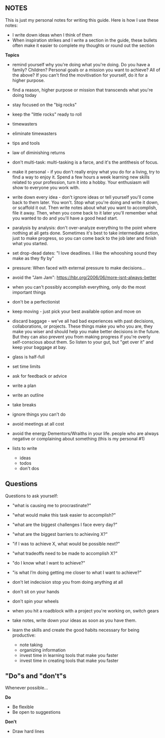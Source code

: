 ## NOTES

This is just my personal notes for writing this guide. Here is how I use these notes:

- I write down ideas when I think of them
- When inspiration strikes and I write a section in the guide, these bullets often make it easier to complete my thoughts or round out the section


**Topics**

- remind yourself why you're doing what you're doing. Do you have a family? Children? Personal goals or a mission you want to achieve? All of the above? If you can't find the movitivation for yourself, do it for a higher purpose.
- find a reason, higher purpose or mission that transcends what you're doing today
- stay focused on the "big rocks"
- keep the "little rocks" ready to roll
- timewasters
- eliminate timewasters
- tips and tools
- law of diminishing returns
- don't multi-task: multi-tasking is a farce, and it's the antithesis of focus.
- make it personal - if you don't really enjoy what you do for a living, try to find a way to enjoy it. Spend a few hours a week learning new skills related to your profession, turn it into a hobby. Your enthusiasm will show to everyone you work with.
- write down every idea - don't ignore ideas or tell yourself you'll come back to them later. You won't. Stop what you're doing and write it down, or scaffold it out. Then write notes about what you want to accomplish, file it away. Then, when you come back to it later you'll remember what you wanted to do and you'll have a good head start.
- paralysis by analysis: don't over-analyze everything to the point where nothing at all gets done. Sometimes it's best to take intermediate action, just to make progress, so you can come back to the job later and finish what you started.
- set drop-dead dates: "I love deadlines. I like the whooshing sound they make as they fly by"
- pressure: When faced with external pressure to make decisions...
- avoid the "Jam Jam": https://hbr.org/2006/06/more-isnt-always-better
- when you can't possibly accomplish everything, only do the most important things
- don't be a perfectionist
- keep moving - just pick your best available option and move on
- discard baggage - we've all had bad experiences with past decisions, collaborations, or projects. These things make you who you are, they make you wiser and should help you make better decisions in the future. But they can also prevent you from making progress if you're overly self-conscious about them. So listen to your gut, but "get over it" and keep your baggage at bay.
- glass is half-full
- set time limits
- ask for feedback or advice
- write a plan
- write an outline
- take breaks
- ignore things you can't do
- avoid meetings at all cost
- avoid the energy Dementors/Wraiths in your life. people who are always negative or complaining about something (this is my personal #1)

- lists to write
  * ideas
  * todos
  * don't dos

## Questions

Questions to ask yourself:

- "what is causing me to procrastinate?"
- "what would make this task easier to accomplish?"
- "what are the biggest challenges I face every day?"
- "what are the biggest barriers to achieving X?"
- "if I was to achieve X, what would be possible next?"
- "what tradeoffs need to be made to accomplish X?"
- "do I know what I want to achieve?"
- "is what I’m doing getting me closer to what I want to achieve?"

- don't let indecision stop you from doing anything at all
- don't sit on your hands
- don't spin your wheels
- when you hit a roadblock with a project you're working on, switch gears
- take notes, write down your ideas as soon as you have them. 
- learn the skills and create the good habits necessary for being productive:
  * note taking
  * organizing information
  * invest time in learning tools that make you faster
  * invest time in creating tools that make you faster


## "Do"s and "don't"s

Whenever possible...

**Do**

- Be flexible
- Be open to suggestions

**Don't**

- Draw hard lines
